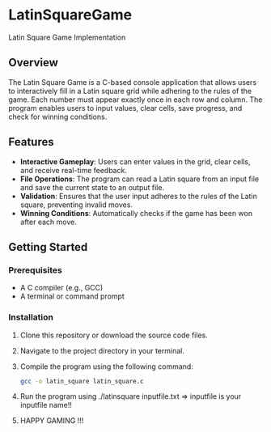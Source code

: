 # LatinSquareGame
Latin Square Game Implementation

## Overview

The Latin Square Game is a C-based console application that allows users to interactively fill in a Latin square grid while adhering to the rules of the game. Each number must appear exactly once in each row and column. The program enables users to input values, clear cells, save progress, and check for winning conditions.

## Features

- **Interactive Gameplay**: Users can enter values in the grid, clear cells, and receive real-time feedback.
- **File Operations**: The program can read a Latin square from an input file and save the current state to an output file.
- **Validation**: Ensures that the user input adheres to the rules of the Latin square, preventing invalid moves.
- **Winning Conditions**: Automatically checks if the game has been won after each move.

## Getting Started

### Prerequisites

- A C compiler (e.g., GCC)
- A terminal or command prompt

### Installation

1. Clone this repository or download the source code files.
2. Navigate to the project directory in your terminal.
3. Compile the program using the following command:

   ```bash
   gcc -o latin_square latin_square.c

4. Run the program using ./latinsquare inputfile.txt    => inputfile is your inputfile name!!

5. HAPPY GAMING !!!
